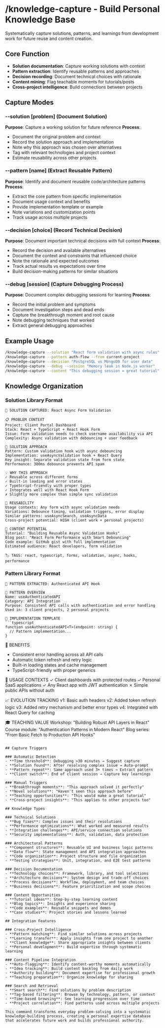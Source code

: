 # /knowledge-capture - Build Personal Knowledge Base

Systematically capture solutions, patterns, and learnings from development work for future reuse and content creation.

## Core Function
- **Solution documentation**: Capture working solutions with context
- **Pattern extraction**: Identify reusable patterns and approaches  
- **Decision recording**: Document technical choices with rationale
- **Content mining**: Flag teachable moments for tutorials/posts
- **Cross-project intelligence**: Build connections between projects

## Capture Modes

### --solution [problem] (Document Solution)
**Purpose**: Capture a working solution for future reference
**Process**:
- Document the original problem and context
- Record the solution approach and implementation
- Note why this approach was chosen over alternatives
- Tag with relevant technologies and project context
- Estimate reusability across other projects

### --pattern [name] (Extract Reusable Pattern)
**Purpose**: Identify and document reusable code/architecture patterns
**Process**:
- Extract the core pattern from specific implementation
- Document usage context and benefits
- Provide implementation template or example
- Note variations and customization points
- Track usage across multiple projects

### --decision [choice] (Record Technical Decision)
**Purpose**: Document important technical decisions with full context
**Process**:
- Record the decision and available alternatives
- Document the context and constraints that influenced choice
- Note the rationale and expected outcomes
- Track actual results vs expectations over time
- Build decision-making patterns for similar situations

### --debug [session] (Capture Debugging Process)
**Purpose**: Document complex debugging sessions for learning
**Process**:
- Record the initial problem and symptoms
- Document investigation steps and dead ends
- Capture the breakthrough moment and root cause
- Note debugging techniques that worked
- Extract general debugging approaches

## Example Usage
```bash
/knowledge-capture --solution "React form validation with async rules"
/knowledge-capture --pattern auth-flow --from current-project
/knowledge-capture --decision "PostgreSQL vs MongoDB for user data"  
/knowledge-capture --debug --session "Memory leak in Node.js worker"
/knowledge-capture --content "This debugging session = great tutorial"
```

## Knowledge Organization

### Solution Library Format
```
🔧 SOLUTION CAPTURED: React Async Form Validation

📋 PROBLEM CONTEXT
Project: Client Portal Dashboard
Stack: React + TypeScript + React Hook Form
Issue: Form validation needs to check username availability via API
Complexity: Async validation with debouncing + user feedback

🎯 SOLUTION APPROACH  
Pattern: Custom validation hook with async debouncing
Implementation: useAsyncValidation hook + React Query
Key insight: Separate validation state from form state
Performance: 300ms debounce prevents API spam

💡 WHY THIS APPROACH
✓ Reusable across different forms
✓ Built-in loading and error states
✓ TypeScript-friendly with proper types
✓ Integrates well with React Hook Form
✗ Slightly more complex than simple sync validation

🔄 REUSABILITY  
Usage contexts: Any form with async validation needs
Variations: Debounce timing, validation triggers, error display
Similar patterns: useAsyncSearch, useAsyncData
Cross-project potential: HIGH (client work + personal projects)

📝 CONTENT POTENTIAL
Tutorial: "Building Reusable Async Validation Hooks"
Blog post: "React Form Performance with Smart Debouncing"  
Code example: GitHub gist with full implementation
Estimated audience: React developers, form validation

🏷️ TAGS: react, typescript, forms, validation, async, hooks, performance
```

### Pattern Library Format
```
🎨 PATTERN EXTRACTED: Authenticated API Hook

📐 PATTERN OVERVIEW
Name: useAuthenticatedAPI
Category: API Integration
Purpose: Consistent API calls with authentication and error handling
Used in: 3 client projects, 2 personal projects

🔨 IMPLEMENTATION TEMPLATE
```typescript
function useAuthenticatedAPI<T>(endpoint: string) {
  // Pattern implementation...
}
```

💪 BENEFITS
- Consistent error handling across all API calls
- Automatic token refresh and retry logic  
- Built-in loading states and cache management
- TypeScript-friendly with proper generics

🎯 USAGE CONTEXTS
✓ Client dashboards with protected routes
✓ Personal SaaS applications
✓ Any React app with JWT authentication
✗ Simple public APIs without auth

📈 EVOLUTION TRACKING
v1: Basic auth headers
v2: Added token refresh logic
v3: Added retry mechanism and better error types
v4: Integrated with React Query for caching

🎓 TEACHING VALUE
Workshop: "Building Robust API Layers in React"
Course module: "Authentication Patterns in Modern React"
Blog series: "From Basic Fetch to Production API Hooks"
```

## Capture Triggers

### Automatic Detection
- **Time threshold**: Debugging >30 minutes → Suggest capture
- **Solution found**: After resolving complex issue → Auto-prompt
- **Pattern repeat**: Same approach used 3+ times → Extract pattern
- **Client switch**: End of client session → Capture key learnings

### Manual Triggers  
- **Breakthrough moments**: "This approach solved it perfectly"
- **Novel solutions**: "Haven't seen this approach before"
- **Teaching opportunities**: "This would make a great tutorial"
- **Cross-project insights**: "This applies to other projects too"

## Knowledge Types

### Technical Solutions
- **Bug fixes**: Complex issues and their resolutions
- **Performance optimizations**: What worked and measured results
- **Integration challenges**: API/service connection solutions
- **Security implementations**: Auth, validation, data protection

### Architectural Patterns
- **Component structures**: Reusable UI and business logic patterns
- **Data flow**: State management and API integration approaches
- **Code organization**: Project structure and file organization
- **Testing strategies**: Unit, integration, and E2E test patterns

### Decision Documentation
- **Technology choices**: Framework, library, and tool selections
- **Architecture decisions**: System design and trade-off choices
- **Process decisions**: Workflow, deployment, and team choices
- **Business decisions**: Feature prioritization and scope choices

### Content Opportunities
- **Tutorial ideas**: Step-by-step learning content
- **Blog topics**: Insights and experience sharing
- **Code examples**: Reusable snippets and demos
- **Case studies**: Project stories and lessons learned

## Integration Features

### Cross-Project Intelligence
- **Pattern matching**: Find similar solutions across projects
- **Learning transfer**: Apply insights from one project to another
- **Client knowledge**: Share appropriate insights between clients
- **Personal development**: Build expertise through systematic learning

### Content Pipeline Integration
- **Auto-flagging**: Identify content-worthy moments automatically
- **Idea tracking**: Build content backlog from daily work
- **Authority building**: Document expertise for professional growth
- **Teaching preparation**: Organize knowledge for sharing

### Search and Retrieval
- **Smart search**: Find solutions by problem description
- **Tag-based filtering**: Browse by technology, pattern, or context
- **Time-based browsing**: See learning progression over time
- **Project correlation**: Find patterns used across multiple projects

This command transforms everyday problem-solving into a systematic knowledge-building process, creating a personal expertise database that accelerates future work and builds professional authority.